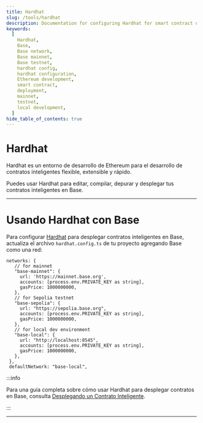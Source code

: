 ```yaml
---
title: Hardhat
slug: /tools/hardhat
description: Documentation for configuring Hardhat for smart contract development on Base, including setup instructions for mainnet, testnet, and local development environments.
keywords:
  [
    Hardhat,
    Base,
    Base network,
    Base mainnet,
    Base testnet,
    hardhat config,
    hardhat configuration,
    Ethereum development,
    smart contract,
    deployment,
    mainnet,
    testnet,
    local development,
  ]
hide_table_of_contents: true
---
```


# Hardhat

Hardhat es un entorno de desarrollo de Ethereum para el desarrollo de contratos inteligentes flexible, extensible y rápido.

Puedes usar Hardhat para editar, compilar, depurar y desplegar tus contratos inteligentes en Base.

---

# Usando Hardhat con Base

Para configurar [Hardhat](https://hardhat.org/) para desplegar contratos inteligentes en Base, actualiza el archivo `hardhat.config.ts` de tu proyecto agregando Base como una red:

```tsx
networks: {
   // for mainnet
   "base-mainnet": {
     url: 'https://mainnet.base.org',
     accounts: [process.env.PRIVATE_KEY as string],
     gasPrice: 1000000000,
   },
   // for Sepolia testnet
   "base-sepolia": {
     url: "https://sepolia.base.org",
     accounts: [process.env.PRIVATE_KEY as string],
     gasPrice: 1000000000,
   },
   // for local dev environment
   "base-local": {
     url: "http://localhost:8545",
     accounts: [process.env.PRIVATE_KEY as string],
     gasPrice: 1000000000,
   },
 },
 defaultNetwork: "base-local",
```

:::info

Para una guía completa sobre cómo usar Hardhat para desplegar contratos en Base, consulta [Desplegando un Contrato Inteligente](/guides/deploy-smart-contracts).

:::

---